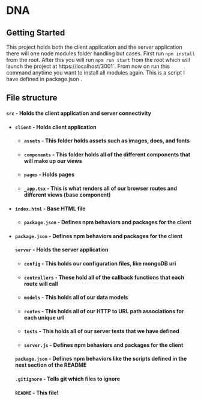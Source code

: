 # DNA

## Getting Started

This project holds both the client application and the server application there will one node modules folder handling but cases. First run `npm install` from the root. After this you will run `npm run start` from the root which will launch the project at https://localhost/3001`. From now on run this command anytime you want to install all modules again. This is a script I have defined in package.json .

## File structure
#### `src` - Holds the client application and server connectivity
- #### `client` - Holds client application
    - #### `assets` - This folder holds assets such as images, docs, and fonts
    - #### `components` - This folder holds all of the different components that will make up our views
    - #### `pages` - Holds pages
    - #### `_app.tsx` - This is what renders all of our browser routes and different views (base component)
 - #### `index.html` - Base HTML file
    - #### `package.json` - Defines npm behaviors and packages for the client
- #### `package.json` - Defines npm behaviors and packages for the client
    #### `server` - Holds the server application
    - #### `config` - This holds our configuration files, like mongoDB uri
    - #### `controllers` - These hold all of the callback functions that each route will call
    - #### `models` - This holds all of our data models
    - #### `routes` - This holds all of our HTTP to URL path associations for each unique url
    - #### `tests` - This holds all of our server tests that we have defined
    - #### `server.js` - Defines npm behaviors and packages for the client
    #### `package.json` - Defines npm behaviors like the scripts defined in the next section of the README
    #### `.gitignore` - Tells git which files to ignore
    #### `README` - This file!
